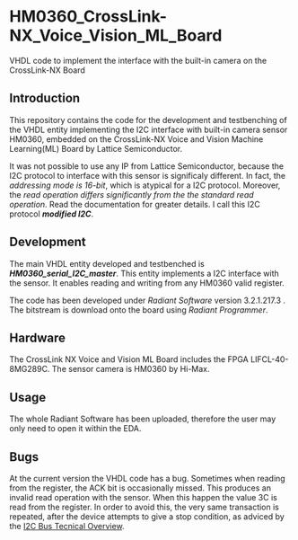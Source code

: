 # HM0360_CrossLink-NX_Voice_Vision_ML_Board

VHDL code to implement the interface with the built-in camera on the CrossLink-NX Board


## Introduction

This repository contains the code for the development and testbenching of the VHDL entity implementing the I2C interface with built-in camera sensor HM0360, embedded on the CrossLink-NX Voice and Vision Machine Learning(ML) Board by Lattice Semiconductor.

It was not possible to use any IP from Lattice Semiconductor, because the I2C protocol to interface with this sensor is significaly different. In fact, the *addressing mode is 16-bit*, which is atypical for a I2C protocol. Moreover, the *read operation differs significantly from the the standard read operation*. Read the documentation for greater details. I call this I2C protocol ***modified I2C***.

## Development

The main VHDL entity developed and testbenched is ***HM0360_serial_I2C_master***. This entity implements a I2C interface with the sensor. It enables reading and writing from any HM0360 valid register.

The code has been developed under *Radiant Software* version 3.2.1.217.3 . The bitstream is download onto the board using *Radiant Programmer*.

## Hardware

The CrossLink NX Voice and Vision ML Board includes the FPGA LIFCL-40-8MG289C. The sensor camera is HM0360 by Hi-Max.

## Usage

The whole Radiant Software has been uploaded, therefore the user may only need to open it within the EDA. 

## Bugs

At the current version the VHDL code has a bug. Sometimes when reading from the register, the ACK bit is occasionally missed. This produces an invalid read operation with the sensor. When this happen the value 3C is read from the register. In order to avoid this, the very same transaction  is repeated, after the device attempts to give a stop condition, as adviced by the [I2C Bus Tecnical Overview](https://www.esacademy.com/en/library/technical-articles-and-documents/miscellaneous/i2c-bus).

